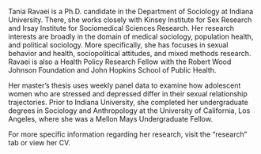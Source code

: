 Tania Ravaei is a Ph.D. candidate in the Department of Sociology at Indiana University. There, she works closely with Kinsey Institute for Sex Research and Irsay Institute for Sociomedical Sciences Research. Her research interests are broadly in the domain of medical sociology, population health, and political sociology. More specifically, she has focuses in sexual behavior and health, sociopolitical attitudes, and mixed methods research. Ravaei is also a Health Policy Research Fellow with the Robert Wood Johnson Foundation and John Hopkins School of Public Health. 

Her master’s thesis uses weekly panel data to examine how adolescent women who are stressed and depressed differ in their sexual relationship trajectories. Prior to Indiana University, she completed her undergraduate degrees in Sociology and Anthropology at the University of California, Los Angeles, where she was a Mellon Mays Undergraduate Fellow. 

For more specific information regarding her research, visit the “research” tab or view her CV.